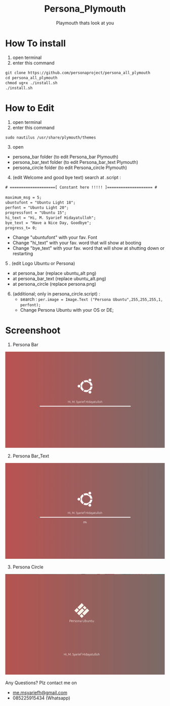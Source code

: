 <div align="center">
	<h1>Persona_Plymouth</h1>
	<p>Playmouth thats look at you</p>
</div>



# How To install

1. open terminal
2. enter this command
```
git clone https://github.com/personaproject/persona_all_plymouth
cd persona_all_plymouth
chmod ug+x ./install.sh
./install.sh
```
# How to Edit

1. open terminal
2. enter this command
```
sudo nautilus /usr/share/plymouth/themes
```
3. open 
  * persona_bar folder (to edit Persona_bar Plymouth)
  * persona_bar_text folder (to edit Persona_bar_text Plymouth)
  * persona_circle folder (to edit Persona_circle Plymouth)


4. (edit Welcome and good bye text) search at .script :
```
# ====================[ Constant here !!!!! ]==================== #

maximum_msg = 5;
ubuntufont = "Ubuntu Light 18";
perfont = "Ubuntu Light 20";
progressfont = "Ubuntu 15";
hi_text = "Hi, M. Syarief Hidayatulloh";
bye_text = "Have a Nice Day, Goodbye";
progress_t= 0;

```
  * Change "ubuntufont"  with your fav. Font
  * Change "hi_text"  with your fav. word that will show at booting
  * Change "bye_text"  with your fav. word that will show at shutting down or restarting
 
5 . (edit Logo Ubuntu or Persona) 
  * at persona_bar (replace ubuntu_alt png)
  * at persona_bar_text (replace ubuntu_alt.png)
  * at persona_circle (replace persona.png)
6. (additional; only in persona_circle.script) : 
    * search : ``` per.image = Image.Text ("Persona Ubuntu",255,255,255,1, perfont); ```
    * Change Persona Ubuntu with your OS or DE;

# Screenshoot
1. Persona Bar

<img src="preview persona_bar.png">
	
2. Persona Bar_Text

<img src="preview persona_bar_text.png">


3. Persona Circle

<img src="preview persona_circle.gif">



Any Questions?
Plz contact me on
* me.msyariefh@gmail.com
* 085225915434 (Whatsapp)

